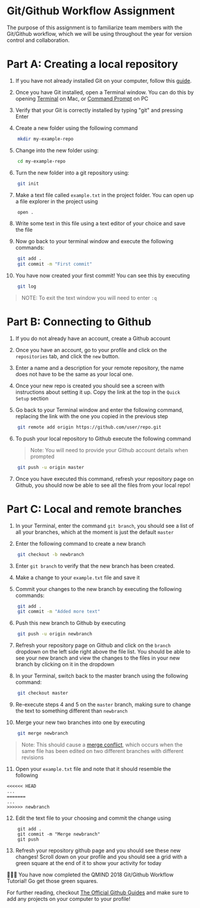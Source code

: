 # Git/Github Workflow Assignment

The purpose of this assignment is to familiarize team members with the Git/Github workflow, which we will be using throughout the year for version control and collaboration.

# Part A: Creating a local repository

1. If you have not already installed Git on your computer, follow this [guide](https://www.linode.com/docs/development/version-control/how-to-install-git-on-linux-mac-and-windows/).

2. Once you have Git installed, open a Terminal window. You can do this by opening [Terminal](http://blog.teamtreehouse.com/introduction-to-the-mac-os-x-command-line) on Mac, or [Command Prompt](https://www.digitalcitizen.life/7-ways-launch-command-prompt-windows-7-windows-8) on PC

3. Verify that your Git is correctly installed by typing "git" and pressing Enter

4. Create a new folder using the following command

```bash
    mkdir my-example-repo
```

5. Change into the new folder using:

```bash
    cd my-example-repo
```

6. Turn the new folder into a git repository using:

```bash
    git init
```

7. Make a text file called `example.txt` in the project folder. You can open up a file explorer in the project using

```bash
    open .
```

8. Write some text in this file using a text editor of your choice and save the file

9. Now go back to your terminal window and execute the following commands:

```bash
    git add .
    git commit -m "First commit"
```

10. You have now created your first commit! You can see this by executing

```bash
    git log
```

> NOTE: To exit the text window you will need to enter `:q`

# Part B: Connecting to Github

1. If you do not already have an account, create a Github account

2. Once you have an account, go to your profile and click on the `repositories` tab, and click the `new` button.

3. Enter a name and a description for your remote repository, the name does not have to be the same as your local one.

4. Once your new repo is created you should see a screen with instructions about setting it up. Copy the link at the top in the `Quick Setup` section

5. Go back to your Terminal window and enter the following command, replacing the link with the one you copied in the previous step

```bash
    git remote add origin https://github.com/user/repo.git
```

6. To push your local repository to Github execute the following command
   > Note: You will need to provide your Github account details when prompted

```bash
    git push -u origin master
```

7. Once you have executed this command, refresh your repository page on Github, you should now be able to see all the files from your local repo!

# Part C: Local and remote branches

1. In your Terminal, enter the command `git branch`, you should see a list of all your branches, which at the moment is just the default `master`

2. Enter the following command to create a new branch

```bash
    git checkout -b newbranch
```

3. Enter `git branch` to verify that the new branch has been created.

4. Make a change to your `example.txt` file and save it

5. Commit your changes to the new branch by executing the following commands:

```bash
    git add .
    git commit -m "Added more text"
```

6. Push this new branch to Github by executing

```bash
    git push -u origin newbranch
```

7. Refresh your repository page on Github and click on the `branch` dropdown on the left side right above the file list. You should be able to see your new branch and view the changes to the files in your new branch by clicking on it in the dropdown

8. In your Terminal, switch back to the master branch using the following command:

```bash
    git checkout master
```

9. Re-execute steps 4 and 5 on the `master` branch, making sure to change the text to something different than `newbranch`

10. Merge your new two branches into one by executing

```bash
    git merge newbranch
```

> Note: This should cause a [merge conflict](https://help.github.com/articles/resolving-a-merge-conflict-using-the-command-line/), which occurs when the same file has been edited on two different branches with different revisions

11. Open your `example.txt` file and note that it should resemble the following

```
<<<<<< HEAD
...
=======
...
>>>>>> newbranch
```

12. Edit the text file to your choosing and commit the change using

```
    git add .
    git commit -m "Merge newbranch"
    git push
```

13. Refresh your repository github page and you should see these new changes! Scroll down on your profile and you should see a grid with a green square at the end of it to show your activity for today

:tada::tada::tada: You have now completed the QMIND 2018 Git/Github Workflow Tutorial! Go get those green squares.

For further reading, checkout [The Official Github Guides](https://guides.github.com/activities/hello-world/) and make sure to add any projects on your computer to your profile!
